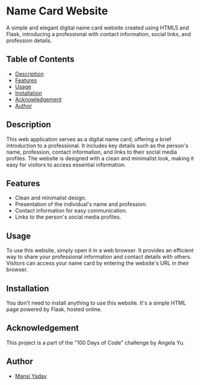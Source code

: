 # Name Card Website

A simple and elegant digital name card website created using HTML5 and Flask, introducing a professional with contact information, social links, and profession details.

## Table of Contents

- [Description](#description)
- [Features](#features)
- [Usage](#usage)
- [Installation](#installation)
- [Acknowledgement](#acknowledgement)
- [Author](#author)

## Description

This web application serves as a digital name card, offering a brief introduction to a professional. It includes key details such as the person's name, profession, contact information, and links to their social media profiles. The website is designed with a clean and minimalist look, making it easy for visitors to access essential information.

## Features

- Clean and minimalist design.
- Presentation of the individual's name and profession.
- Contact information for easy communication.
- Links to the person's social media profiles.

## Usage

To use this website, simply open it in a web browser. It provides an efficient way to share your professional information and contact details with others. Visitors can access your name card by entering the website's URL in their browser.

## Installation

You don't need to install anything to use this website. It's a simple HTML page powered by Flask, hosted online.

## Acknowledgement

This project is a part of the "100 Days of Code" challenge by Angela Yu.

## Author
- [Mansi Yadav](https://github.com/FreeSpirit11/name-card-website)

